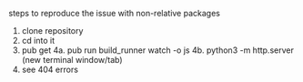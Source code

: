 steps to reproduce the issue with non-relative packages

1. clone repository
2. cd into it
3. pub get
4a. pub run build_runner watch -o js
4b. python3 -m http.server (new terminal window/tab)
5. see 404 errors
